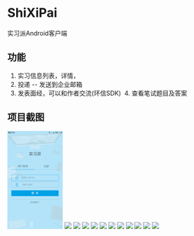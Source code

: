 # ShiXiPai
实习派Android客户端

## 功能
  1. 实习信息列表，详情，
  2. 投递 -- 发送到企业邮箱
  3. 发表面经，可以和作者交流(环信SDK)
  4. 查看笔试题目及答案
  
## 项目截图
<img src="https://github.com/NewDolphin/ShiXiPai/blob/master/picture/1.jpg" width = "25%" />

<img src="https://github.com/NewDolphin/ShiXiPaiPicture/blob/master/picture/first_page.jpg" width = "25%" />

<img src="https://github.com/NewDolphin/ShiXiPaiPicture/blob/master/picture/job_list.jpg" width = "25%" />

<img src="https://github.com/NewDolphin/ShiXiPaiPicture/blob/master/picture/job_detail.jpg" width = "25%" />

<img src="https://github.com/NewDolphin/ShiXiPaiPicture/blob/master/picture/job_search.jpg" width = "25%" />

<img src="https://github.com/NewDolphin/ShiXiPaiPicture/blob/master/picture/my_resume.jpg" width = "25%" />

<img src="https://github.com/NewDolphin/ShiXiPaiPicture/blob/master/picture/write_resume.jpg" width = "25%" />

<img src="https://github.com/NewDolphin/ShiXiPaiPicture/blob/master/picture/post_status_list.jpg" width = "25%" />

<img src="https://github.com/NewDolphin/ShiXiPaiPicture/blob/master/picture/post_status_detail.jpg" width = "25%" />

<img src="https://github.com/NewDolphin/ShiXiPaiPicture/blob/master/picture/question_detail.jpg" width = "25%" />

<img src="https://github.com/NewDolphin/ShiXiPaiPicture/blob/master/picture/friend_list.jpg" width = "25%" />

<img src="https://github.com/NewDolphin/ShiXiPaiPicture/blob/master/picture/setting.jpg" width = "25%" />
